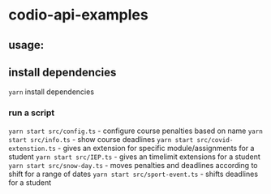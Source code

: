 # codio-api-examples


## usage:

## install dependencies
`yarn` install dependencies

### run a script

`yarn start src/config.ts` - configure course penalties based on name
`yarn start src/info.ts` - show course deadlines
`yarn start src/covid-extenstion.ts` - gives an extension for specific module/assignments for a student
`yarn start src/IEP.ts` - gives an timelimit extensions for a student
`yarn start src/snow-day.ts` - moves penalties and deadlines according to shift for a range of dates
`yarn start src/sport-event.ts` - shifts deadlines for a student
